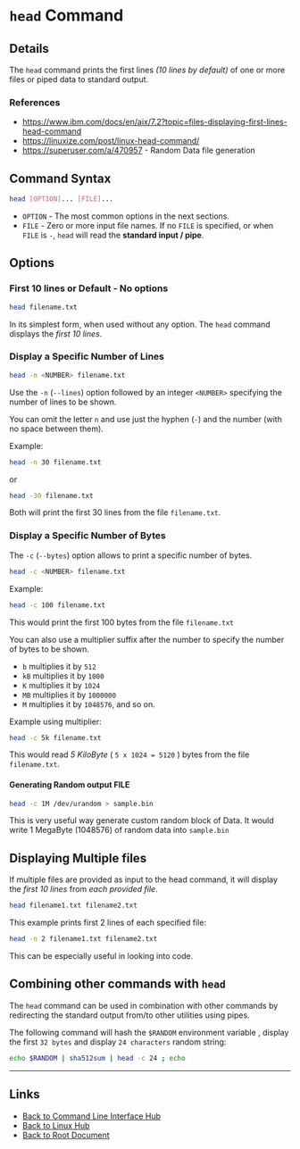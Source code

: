 # `head` Command

## Details

The `head` command prints the first lines *(10 lines by default)* of one or more files or piped data to standard output.

### References

- <https://www.ibm.com/docs/en/aix/7.2?topic=files-displaying-first-lines-head-command>
- <https://linuxize.com/post/linux-head-command/>
- <https://superuser.com/a/470957> - Random Data file generation

## Command Syntax

```sh
head [OPTION]... [FILE]...
```

- `OPTION` - The most common options in the next sections.
- `FILE` - Zero or more input file names. If no `FILE` is specified, or when `FILE` is `-`, `head` will read the **standard input / pipe**.

## Options

### First 10 lines or Default - No options

```sh
head filename.txt
```

In its simplest form, when used without any option.
The `head` command displays the *first 10 lines*.

### Display a Specific Number of Lines

```sh
head -n <NUMBER> filename.txt
```
Use the `-n` (`--lines`) option followed by an integer `<NUMBER>` specifying the number of lines to be shown.

You can omit the letter `n` and use just the hyphen (`-`) and the number (with no space between them).

Example:

```sh
head -n 30 filename.txt
```

or

```sh
head -30 filename.txt
```

Both will print the first 30 lines from the file `filename.txt`.

### Display a Specific Number of Bytes

The `-c` (`--bytes`) option allows to print a specific number of bytes.

```sh
head -c <NUMBER> filename.txt
```

Example:

```sh
head -c 100 filename.txt
```

This would print the first 100 bytes from the file `filename.txt`

You can also use a multiplier suffix after the number to specify the number of bytes to be shown.
- `b` multiplies it by `512`
- `kB` multiplies it by `1000`
- `K` multiplies it by `1024`
- `MB` multiplies it by `1000000`
- `M` multiplies it by `1048576`, and so on.

Example using multiplier:

```sh
head -c 5k filename.txt
```

This would read *5 KiloByte* ( `5 x 1024 = 5120` ) bytes from the file `filename.txt`.

#### Generating Random output FILE

```sh
head -c 1M /dev/urandom > sample.bin
```

This is very useful way generate custom random block of Data.
It would write 1 MegaByte (1048576) of random data into `sample.bin`

## Displaying Multiple files

If multiple files are provided as input to the head command, it will display the *first 10 lines* from *each provided file*.

```sh
head filename1.txt filename2.txt
```

This example prints first 2 lines of each specified file:

```sh
head -n 2 filename1.txt filename2.txt
```

This can be especially useful in looking into code.

## Combining other commands with `head`

The `head` command can be used in combination with other commands by redirecting the standard output from/to other utilities using pipes.

The following command will hash the `$RANDOM` environment variable , display the first `32 bytes` and display `24 characters` random string:

```sh
echo $RANDOM | sha512sum | head -c 24 ; echo
```

----
<!-- Footer Begins Here -->
## Links

- [Back to Command Line Interface Hub](./README.md)
- [Back to Linux Hub](../README.md)
- [Back to Root Document](../../README.md)
